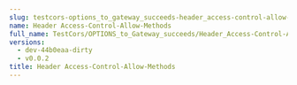```yaml
---
slug: testcors-options_to_gateway_succeeds-header_access-control-allow-methods
name: Header Access-Control-Allow-Methods
full_name: TestCors/OPTIONS_to_Gateway_succeeds/Header_Access-Control-Allow-Methods
versions:
  - dev-44b0eaa-dirty
  - v0.0.2
title: Header Access-Control-Allow-Methods
---
```


